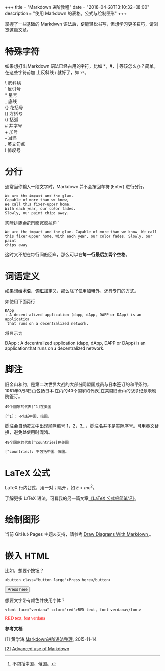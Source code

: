 +++
title = "Markdown 进阶教程"
date = "2018-04-28T13:10:32+08:00"
description = "使用 Markdown 的表格，公式与绘制图形"
+++

掌握了一些基础的 Markdown 语法后，便能轻松书写，但想学习更多技巧，请浏览这篇文章。

# 特殊字符
如果想打出 Markdown 语法已经占用的字符，比如 \*，\#，\| 等该怎么办？简单，在这些字符前加
上反斜线  \\ 就好了，如 `\*`。

\\   反斜线  
\`   反引号  
\*   星号  
\_   底线  
\{\}  花括号  
\[\]  方括号  
\(\)  括弧  
\#   井字号  
\+   加号  
\-   减号  
\.   英文句点  
\!   惊叹号  

# 分行
通常当你输入一段文字时，Markdown 并不会按回车符 (Enter) 进行分行。

```
We are the impact and the glue.
Capable of more than we know,
We call this fixer-upper home.
With each year, our color fades.
Slowly, our paint chips away.
```

实际排版会按页面宽度拉伸：

```
We are the impact and the glue. Capable of more than we know, We call
this fixer-upper home. With each year, our color fades. Slowly, our paint
chips away.
```

这时又不想在每行间敲回车，那么可以在**每一行最后加两个空格**。

# 词语定义

如果想给**术语**、**词汇**加定义，那么除了使用加粗外，还有专门的方式。

如使用下面两行
```
ĐApp
: A decentralized application (dapp, dApp, DAPP or DApp) is an application
 that runs on a decentralized network.
```

将显示为

ĐApp
: A decentralized application (dapp, dApp, DAPP or DApp) is an application that runs on a decentralized network.


# 脚注
旧金山和约，是第二次世界大战的大部分同盟国成员与日本签订的和平条约，1951年9月8日由包括日本
在内的49个国家的代表[^1]在美国旧金山的战争纪念歌剧院签订。

[^1]: 不包括中国、俄国。

```
49个国家的代表[^1]在美国

[^1]: 不包括中国、俄国。
```

脚注会自动按文中出现顺序编号 1，2，3...，脚注名并不是实际序号。可用英文替换，避免处使用时混淆。

```
49个国家的代表[^countries]在美国

[^countries]: 不包括中国、俄国。
```

# LaTeX 公式
LaTeX 行内公式，用一对 `$` 隔开，如 $E=mc^2$。

了解更多 LaTeX 语法，可看我的另一篇文章[《LaTeX 公式极简笔记》](https://zyfdegh.github.io/post/201805-latex-tutorial/)。

# 绘制图形
当前 GitHub Pages 主题未支持，请参考 [Draw Diagrams With Markdown
](http://support.typora.io/Draw-Diagrams-With-Markdown/)。

# 嵌入 HTML
比如，想要个按钮？
```
<button class="button large">Press here</button>
```
<button class="button large">Press here</button>

想要文字带有颜色并使用字体？

```
<font face="verdana" color="red">RED text, font verdana</font>
```
<font face="verdana" color="red">RED text, font verdana</font>

**参考文档**

\[1\] 黄学涛.[Markdown进阶语法整理](https://www.jianshu.com/p/0b257de21eb5), 2015-11-14

\[2\] [Advanced use of Markdown](https://docs.moodle.org/24/en/Advanced_use_of_Markdown)

[latex-pdf]: https://www.cs.princeton.edu/courses/archive/spr10/cos433/Latex/latex-guide.pdf
